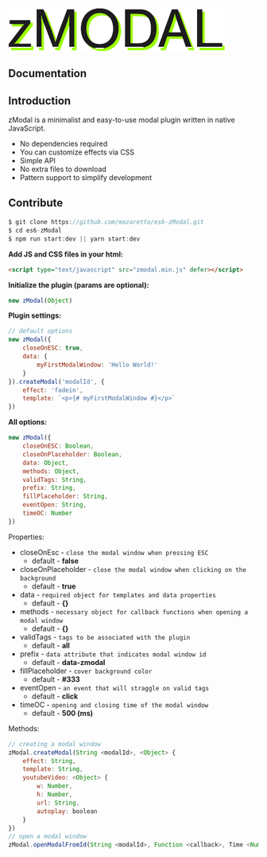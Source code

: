 ![image](logo.png)

Documentation
---

Introduction
---
zModal is a minimalist and easy-to-use modal plugin written in native JavaScript.
* No dependencies required
* You can customize effects via CSS
* Simple API
* No extra files to download
* Pattern support to simplify development

Contribute
---
```javascript
$ git clone https://github.com/mazaretto/es6-zModal.git
$ cd es6-zModal
$ npm run start:dev || yarn start:dev
```

**Add JS and CSS files in your html:**
```html
<script type="text/javascript" src="zmodal.min.js" defer></script>
```
**Initialize the plugin (params are optional):**
```javascript
new zModal(Object)
```
**Plugin settings:**
```javascript
// default options
new zModal({
    closeOnESC: true,
    data: {
        myFirstModalWindow: 'Hello World!'
    }  
}).createModal('modalId', {
    effect: 'fadein',
    template: `<p>{# myFirstModalWindow #}</p>`
})
```
**All options:**
```javascript
new zModal({
    closeOnESC: Boolean, 
    closeOnPlaceholder: Boolean,
    data: Object,
    methods: Object,
    validTags: String, 
    prefix: String, 
    fillPlaceholder: String,
    eventOpen: String,
    timeOC: Number
})
```
Properties:
* closeOnEsc - `close the modal window when pressing ESC`
    * default - **false**
* closeOnPlaceholder - `close the modal window when clicking on the background`
    * default - **true**
* data - `required object for templates and data properties`
    * default - **{}**
* methods - `necessary object for callback functions when opening a modal window`
    * default - **{}**
* validTags - `tags to be associated with the plugin`
    * default - **all**
* prefix - `data attribute that indicates modal window id`
    * default - **data-zmodal**
* fillPlaceholder - `cover background color`
    * default - **#333**
* eventOpen - `an event that will straggle on valid tags`
    * default - **click**
* timeOC - `opening and closing time of the modal window`
    * default - **500 (ms)**

Methods:
```javascript
// creating a modal window
zModal.createModal(String <modalId>, <Object> {
    effect: String,
    template: String,
    youtubeVideo: <Object> {
        w: Number,
        h: Number,
        url: String,
        autoplay: boolean
    }
})
// open a modal window
zModal.openModalFromId(String <modalId>, Function <callback>, Time <Number>)
```
